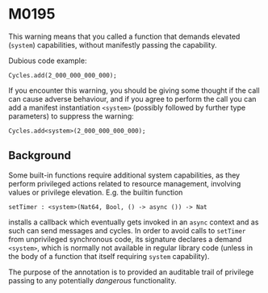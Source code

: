 # M0195

This warning means that you called a function that demands elevated (`system`) capabilities,
without manifestly passing the capability.

Dubious code example:

```motoko
Cycles.add(2_000_000_000_000);
```

If you encounter this warning, you should be giving some thought if the call can cause adverse behaviour,
and if you agree to perform the call you can add a manifest instantiation `<system>` (possibly followed
by further type parameters) to suppress the warning:

```motoko
Cycles.add<system>(2_000_000_000_000);
```

## Background

Some built-in functions require additional system capabilities, as they perform privileged actions related
to resource management, involving values or privilege elevation. E.g. the builtin function

```motoko
setTimer : <system>(Nat64, Bool, () -> async ()) -> Nat
```

installs a callback which eventually gets invoked in an `async` context and as such can send messages and
cycles. In order to avoid calls to `setTimer` from unprivileged synchronous code, its signature declares a demand
`<system>`, which is normally not available in regular library code (unless in the body of a function that itself requiring `system` capability).

The purpose of the annotation is to provided an auditable trail of privilege passing to any potentially _dangerous_
functionality.
